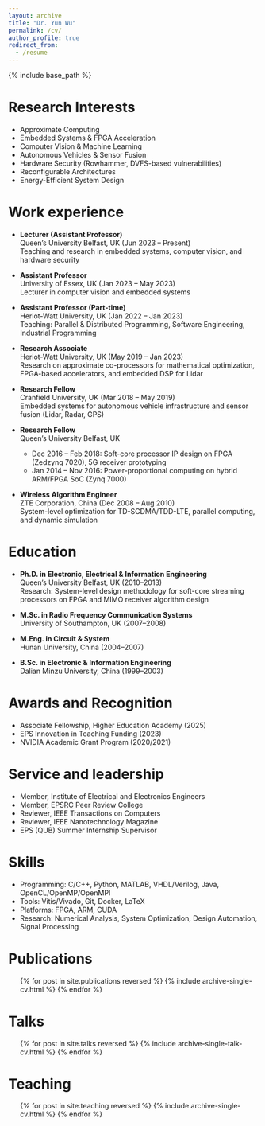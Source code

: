 ```yaml
---
layout: archive
title: "Dr. Yun Wu"
permalink: /cv/
author_profile: true
redirect_from:
  - /resume
---
```


{% include base_path %}

Research Interests
======
* Approximate Computing  
* Embedded Systems & FPGA Acceleration  
* Computer Vision & Machine Learning  
* Autonomous Vehicles & Sensor Fusion  
* Hardware Security (Rowhammer, DVFS-based vulnerabilities)  
* Reconfigurable Architectures  
* Energy-Efficient System Design

Work experience
======
* **Lecturer (Assistant Professor)**  
  Queen’s University Belfast, UK (Jun 2023 – Present)  
  Teaching and research in embedded systems, computer vision, and hardware security

* **Assistant Professor**  
  University of Essex, UK (Jan 2023 – May 2023)  
  Lecturer in computer vision and embedded systems

* **Assistant Professor (Part-time)**  
  Heriot-Watt University, UK (Jan 2022 – Jan 2023)  
  Teaching: Parallel & Distributed Programming, Software Engineering, Industrial Programming

* **Research Associate**  
  Heriot-Watt University, UK (May 2019 – Jan 2023)  
  Research on approximate co-processors for mathematical optimization, FPGA-based accelerators, and embedded DSP for Lidar
  
* **Research Fellow**  
  Cranfield University, UK (Mar 2018 – May 2019)  
  Embedded systems for autonomous vehicle infrastructure and sensor fusion (Lidar, Radar, GPS)

* **Research Fellow**  
  Queen’s University Belfast, UK  
  - Dec 2016 – Feb 2018: Soft-core processor IP design on FPGA (Zedzynq 7020), 5G receiver prototyping  
  - Jan 2014 – Nov 2016: Power-proportional computing on hybrid ARM/FPGA SoC (Zynq 7000)

* **Wireless Algorithm Engineer**  
  ZTE Corporation, China (Dec 2008 – Aug 2010)  
  System-level optimization for TD-SCDMA/TDD-LTE, parallel computing, and dynamic simulation

Education
======
* **Ph.D. in Electronic, Electrical & Information Engineering**  
  Queen’s University Belfast, UK (2010–2013)  
  Research: System-level design methodology for soft-core streaming processors on FPGA and MIMO receiver algorithm design

* **M.Sc. in Radio Frequency Communication Systems**  
  University of Southampton, UK (2007–2008)

* **M.Eng. in Circuit & System**  
  Hunan University, China (2004–2007)  

* **B.Sc. in Electronic & Information Engineering**  
  Dalian Minzu University, China (1999–2003)

Awards and Recognition
======
* Associate Fellowship, Higher Education Academy (2025)  
* EPS Innovation in Teaching Funding (2023)
* NVIDIA Academic Grant Program (2020/2021)

Service and leadership
======
* Member, Institute of Electrical and Electronics Engineers 
* Member, EPSRC Peer Review College  
* Reviewer, IEEE Transactions on Computers  
* Reviewer, IEEE Nanotechnology Magazine 
* EPS (QUB) Summer Internship Supervisor
  
Skills
======
* Programming: C/C++, Python, MATLAB, VHDL/Verilog, Java, OpenCL/OpenMP/OpenMPI
* Tools: Vitis/Vivado, Git, Docker, LaTeX  
* Platforms: FPGA, ARM, CUDA
* Research: Numerical Analysis, System Optimization, Design Automation, Signal Processing

Publications
======
  <ul>{% for post in site.publications reversed %}
    {% include archive-single-cv.html %}
  {% endfor %}</ul>
  
Talks
======
  <ul>{% for post in site.talks reversed %}
    {% include archive-single-talk-cv.html  %}
  {% endfor %}</ul>
  
Teaching
======
  <ul>{% for post in site.teaching reversed %}
    {% include archive-single-cv.html %}
  {% endfor %}</ul>

